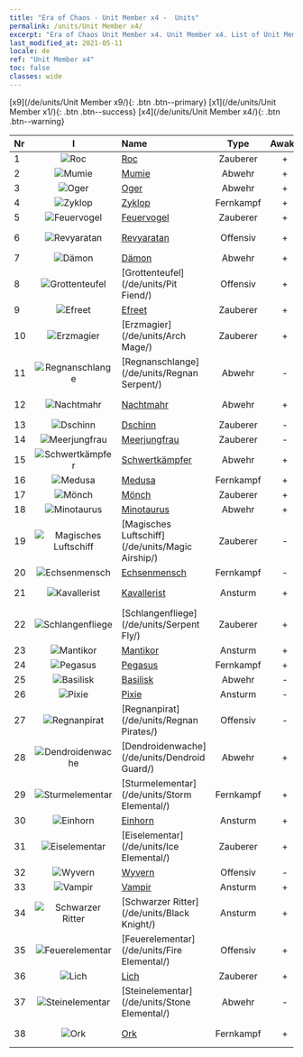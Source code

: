 ```yaml
---
title: "Era of Chaos - Unit Member x4 -  Units"
permalink: /units/Unit Member x4/
excerpt: "Era of Chaos Unit Member x4. Unit Member x4. List of Unit Member in Era of Chaos"
last_modified_at: 2021-05-11
locale: de
ref: "Unit Member x4"
toc: false
classes: wide
---
```

 [x9](/de/units/Unit Member x9/){: .btn .btn--primary} [x1](/de/units/Unit Member x1/){: .btn .btn--success} [x4](/de/units/Unit Member x4/){: .btn .btn--warning} 

  | Nr | I |         Name        |   Type   | Awake | Rang |   Members     |  Stars  | Exclusive | Attack  |     HP    |  Awaken Name  |
  |:---|:-:|:--------------------|:--------:|:-----:|:---------:|:-------------:|:-------:|:---------:|:-------:|:---------:|:--------------|
  | 1 | ![Roc](/images/u/ti_leiniao.jpg) | [Roc](/de/units/Roc/) | Zauberer | + | SR | x4 | <i class="fas fa-star"/><i class="fas fa-star"/> | - | 792.0 | 4978 |  Donnervogel  |
  | 2 | ![Mumie](/images/u/ti_munaiyi.jpg) | [Mumie](/de/units/Mummy/) | Abwehr | + | SR | x4 | <i class="fas fa-star"/><i class="fas fa-star"/><i class="fas fa-star"/> | - | 141.0 | 2691 |  Mumienkönig  |
  | 3 | ![Oger](/images/u/ti_shirenmo.jpg) | [Oger](/de/units/Ogre/) | Abwehr | + | SR | x4 | <i class="fas fa-star"/><i class="fas fa-star"/> | + | 107.6 | 2523 |  Ogermagier  |
  | 4 | ![Zyklop](/images/u/ti_duyanjuren.jpg) | [Zyklop](/de/units/Cyclops/) | Fernkampf | + | SR | x4 | <i class="fas fa-star"/><i class="fas fa-star"/> | + | 678.8 | 5091 |  Zyklopenkönig  |
  | 5 | ![Feuervogel](/images/u/ti_fenghuang.jpg) | [Feuervogel](/de/units/Firebird/) | Zauberer | + | SR | x4 | <i class="fas fa-star"/><i class="fas fa-star"/><i class="fas fa-star"/> | + | 848.5 | 4525 |  Phönix  |
  | 6 | ![Revyaratan](/images/u/ti_haiguai.jpg) | [Revyaratan](/de/units/Revyaratan/) | Offensiv | + | SR | x4 | <i class="fas fa-star"/><i class="fas fa-star"/><i class="fas fa-star"/> | - | 1267.1 | 7128 |  Uraltes Seemonster  |
  | 7 | ![Dämon](/images/u/ti_changjiaoemo.jpg) | [Dämon](/de/units/Demon/) | Abwehr | + | SR | x4 | <i class="fas fa-star"/><i class="fas fa-star"/> | + | 114.4 | 2489 |  Infernowache  |
  | 8 | ![Grottenteufel](/images/u/ti_diyulingzhu.jpg) | [Grottenteufel](/de/units/Pit Fiend/) | Offensiv | + | SR | x4 | <i class="fas fa-star"/><i class="fas fa-star"/> | - | 174.9 | 1850 |  Foltermeister  |
  | 9 | ![Efreet](/images/u/ti_liehuojingling.jpg) | [Efreet](/de/units/Efreeti/) | Zauberer | + | SR | x4 | <i class="fas fa-star"/><i class="fas fa-star"/> | - | 225.4 | 1446 |  Efreetsultan  |
  | 10 | ![Erzmagier](/images/u/ti_dafashi.jpg) | [Erzmagier](/de/units/Arch Mage/) | Zauberer | + | SR | x4 | <i class="fas fa-star"/><i class="fas fa-star"/> | - | 54.6 | 1324 |  Erzmagier  |
  | 11 | ![Regnanschlange](/images/u/ti_yurenyongshi.jpg) | [Regnanschlange](/de/units/Regnan Serpent/) | Abwehr | - | SR | x4 | <i class="fas fa-star"/><i class="fas fa-star"/><i class="fas fa-star"/> | - | 100.9 | 3027 |    |
  | 12 | ![Nachtmahr](/images/u/ti_mengyanshou.jpg) | [Nachtmahr](/de/units/Nightmare/) | Abwehr | + | SR | x4 | <i class="fas fa-star"/><i class="fas fa-star"/><i class="fas fa-star"/> | - | 84.1 | 2691 |  Nachtmahr-König  |
  | 13 | ![Dschinn](/images/u/ti_shenguai.jpg) | [Dschinn](/de/units/Genie/) | Zauberer | - | SR | x4 | <i class="fas fa-star"/><i class="fas fa-star"/><i class="fas fa-star"/> | - | 102.6 | 662 |  Meisterdschinn  |
  | 14 | ![Meerjungfrau](/images/u/ti_meirenyu.jpg) | [Meerjungfrau](/de/units/Mermaid/) | Zauberer | - | SR | x4 | <i class="fas fa-star"/><i class="fas fa-star"/><i class="fas fa-star"/> | - | 185.0 | 1648 |   -   |
  | 15 | ![Schwertkämpfer](/images/u/ti_shizijun.jpg) | [Schwertkämpfer](/de/units/Swordsman/) | Abwehr | + | SR | x4 | <i class="fas fa-star"/><i class="fas fa-star"/> | - | 54.6 | 1324 |  Kreuzritter  |
  | 16 | ![Medusa](/images/u/ti_meidusha.jpg) | [Medusa](/de/units/Medusa/) | Fernkampf | + | SR | x4 | <i class="fas fa-star"/><i class="fas fa-star"/><i class="fas fa-star"/> | + | 202.0 | 1144 |  Medusenkönigin  |
  | 17 | ![Mönch](/images/u/ti_senglv.jpg) | [Mönch](/de/units/Monk/) | Zauberer | + | SR | x4 | <i class="fas fa-star"/> | - | 102.6 | 662 |  Zelot  |
  | 18 | ![Minotaurus](/images/u/ti_niutouguai.jpg) | [Minotaurus](/de/units/Minotaur/) | Abwehr | + | SR | x4 | <i class="fas fa-star"/><i class="fas fa-star"/> | - | 108.0 | 2725 |  Minotaurenkönig  |
  | 19 | ![Magisches Luftschiff](/images/u/ti_reqiqiu.jpg) | [Magisches Luftschiff](/de/units/Magic Airship/) | Zauberer | - | SR | x4 | <i class="fas fa-star"/><i class="fas fa-star"/><i class="fas fa-star"/> | - | 208.5 | 1715 |   -   |
  | 20 | ![Echsenmensch](/images/u/ti_xiyiren.jpg) | [Echsenmensch](/de/units/Lizardman/) | Fernkampf | - | SR | x4 | <i class="fas fa-star"/><i class="fas fa-star"/> | + | 174.9 | 1144 |   -   |
  | 21 | ![Kavallerist](/images/u/ti_qishi.jpg) | [Kavallerist](/de/units/Cavalier/) | Ansturm | + | SR | x4 | <i class="fas fa-star"/> | + | 79.4 | 811 |  Heldenhafte Ritter  |
  | 22 | ![Schlangenfliege](/images/u/ti_longying.jpg) | [Schlangenfliege](/de/units/Serpent Fly/) | Zauberer | + | SR | x4 | <i class="fas fa-star"/><i class="fas fa-star"/> | + | 178.3 | 1615 |  Drachenfliege  |
  | 23 | ![Mantikor](/images/u/ti_shixie.jpg) | [Mantikor](/de/units/Manticore/) | Ansturm | + | SR | x4 | <i class="fas fa-star"/><i class="fas fa-star"/><i class="fas fa-star"/> | + | 174.9 | 1917 |  Skorpikor  |
  | 24 | ![Pegasus](/images/u/ti_feima.jpg) | [Pegasus](/de/units/Pegasus/) | Fernkampf | + | SR | x4 | <i class="fas fa-star"/><i class="fas fa-star"/> | + | 195.1 | 1144 |  Silberpegasus  |
  | 25 | ![Basilisk](/images/u/ti_xiyi.jpg) | [Basilisk](/de/units/Basilisk/) | Abwehr | - | SR | x4 | <i class="fas fa-star"/><i class="fas fa-star"/><i class="fas fa-star"/> | - | 121.1 | 2859 |   -   |
  | 26 | ![Pixie](/images/u/ti_mofaxianling.jpg) | [Pixie](/de/units/Sprite/) | Ansturm | - | R | x4 | <i class="fas fa-star"/> | - | 69.5 | 993 |    |
  | 27 | ![Regnanpirat](/images/u/ti_haidao.jpg) | [Regnanpirat](/de/units/Regnan Pirates/) | Offensiv | - | SR | x4 | <i class="fas fa-star"/><i class="fas fa-star"/> | + | 99.3 | 695 |  König der Piraten  |
  | 28 | ![Dendroidenwache](/images/u/ti_shuyao.jpg) | [Dendroidenwache](/de/units/Dendroid Guard/) | Abwehr | + | SR | x4 | <i class="fas fa-star"/><i class="fas fa-star"/> | - | 396.0 | 10182 |  Dendroidensoldat  |
  | 29 | ![Sturmelementar](/images/u/ti_leiyuansu2.jpg) | [Sturmelementar](/de/units/Storm Elemental/) | Fernkampf | + | SR | x4 | <i class="fas fa-star"/><i class="fas fa-star"/> | - | 99.2 | 662 |  Blitzgewitter  |
  | 30 | ![Einhorn](/images/u/ti_dujiaoshou.jpg) | [Einhorn](/de/units/Unicorn/) | Ansturm | + | SR | x4 | <i class="fas fa-star"/><i class="fas fa-star"/> | - | 151.4 | 1850 |  Kriegseinhorn  |
  | 31 | ![Eiselementar](/images/u/ti_bingyuansu2.jpg) | [Eiselementar](/de/units/Ice Elemental/) | Zauberer | + | SR | x4 | <i class="fas fa-star"/><i class="fas fa-star"/> | - | 111.0 | 744 |  Stiller Schneegeist  |
  | 32 | ![Wyvern](/images/u/ti_feilong.jpg) | [Wyvern](/de/units/Wyvern/) | Offensiv | - | SR | x4 | <i class="fas fa-star"/><i class="fas fa-star"/><i class="fas fa-star"/> | - | 500.0 | 5544 |  Wyvernkönig  |
  | 33 | ![Vampir](/images/u/ti_xixuegui.jpg) | [Vampir](/de/units/Vampire/) | Ansturm | + | SR | x4 | <i class="fas fa-star"/><i class="fas fa-star"/> | - | 74.4 | 910 |  Vampirlord  |
  | 34 | ![Schwarzer Ritter](/images/u/ti_siwangqishi.jpg) | [Schwarzer Ritter](/de/units/Black Knight/) | Ansturm | + | SSR | x4 | <i class="fas fa-star"/><i class="fas fa-star"/><i class="fas fa-star"/> | + | 115.8 | 910 |  Schattenritter  |
  | 35 | ![Feuerelementar](/images/u/ti_liehuoyuansu.jpg) | [Feuerelementar](/de/units/Fire Elemental/) | Offensiv | + | SR | x4 | <i class="fas fa-star"/><i class="fas fa-star"/> | - | 195.0 | 1682 |  Energieelementar  |
  | 36 | ![Lich](/images/u/ti_wuyao.jpg) | [Lich](/de/units/Lich/) | Zauberer | + | SR | x4 | <i class="fas fa-star"/><i class="fas fa-star"/><i class="fas fa-star"/> | + | 228.7 | 1581 |  Todes-Lich  |
  | 37 | ![Steinelementar](/images/u/ti_shiyuansu.jpg) | [Steinelementar](/de/units/Stone Elemental/) | Abwehr | - | SR | x4 | <i class="fas fa-star"/><i class="fas fa-star"/><i class="fas fa-star"/> | - | 121.0 | 2825 |   -   |
  | 38 | ![Ork](/images/u/ti_shourentoufushou.jpg) | [Ork](/de/units/Orc/) | Fernkampf | + | SR | x4 | <i class="fas fa-star"/><i class="fas fa-star"/> | - | 82.7 | 662 |  Ork-Kommandant  |
